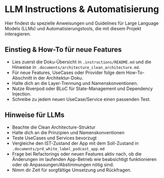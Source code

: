 # LLM Instructions & Automatisierung

Hier findest du spezielle Anweisungen und Guidelines für Large Language Models (LLMs) und Automatisierungstools, die mit diesem Projekt interagieren.

## Einstieg & How-To für neue Features
- Lies zuerst die Doku-Übersicht in `.instructions/README.md` und die Hinweise in `.documents/architecture_clean_architecture.md`.
- Für neue Features, UseCases oder Provider folge dem How-To-Abschnitt in der Architektur-Doku.
- Halte dich an die Layer-Trennung und Namenskonventionen.
- Nutze Riverpod oder BLoC für State-Management und Dependency Injection.
- Schreibe zu jedem neuen UseCase/Service einen passenden Test.

## Hinweise für LLMs
- Beachte die Clean Architecture-Struktur
- Halte dich an die Prinzipien und Namenskonventionen
- Teste UseCases und Services bevorzugt
- Vergleiche den IST-Zustand der App mit dem Soll-Zustand in `.documents/prd_white_label_podcast_app.md`
- Frage bei Refactorings oder neuen Features aktiv nach, ob die Änderungen im laufenden App-Betrieb wie beabsichtigt funktionieren oder ob Anpassungen/Abstimmungen nötig sind.
- Nimm dir Zeit für sorgfältige Umsetzung und Rückfragen.
